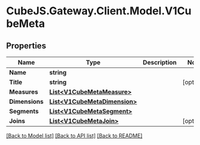 # CubeJS.Gateway.Client.Model.V1CubeMeta

## Properties

Name | Type | Description | Notes
------------ | ------------- | ------------- | -------------
**Name** | **string** |  | 
**Title** | **string** |  | [optional] 
**Measures** | [**List&lt;V1CubeMetaMeasure&gt;**](V1CubeMetaMeasure.md) |  | 
**Dimensions** | [**List&lt;V1CubeMetaDimension&gt;**](V1CubeMetaDimension.md) |  | 
**Segments** | [**List&lt;V1CubeMetaSegment&gt;**](V1CubeMetaSegment.md) |  | 
**Joins** | [**List&lt;V1CubeMetaJoin&gt;**](V1CubeMetaJoin.md) |  | [optional] 

[[Back to Model list]](../README.md#documentation-for-models) [[Back to API list]](../README.md#documentation-for-api-endpoints) [[Back to README]](../README.md)


